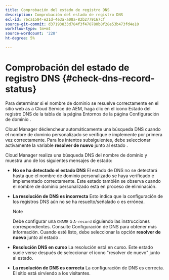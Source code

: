 ```yaml
---
title: Comprobación del estado de registro DNS
description: Comprobación del estado de registro DNS
exl-id: 76ca1584-e21d-4e3a-a08a-82b2779167cf
source-git-commit: d37193833d784f3f470780b8f28e53b473fd4e10
workflow-type: tm+mt
source-wordcount: '228'
ht-degree: 5%

---
```


# Comprobación del estado de registro DNS {#check-dns-record-status}

Para determinar si el nombre de dominio se resuelve correctamente en el sitio web as a Cloud Service de AEM, haga clic en el icono Estado del registro DNS de la tabla de la página Entornos de la página Configuración de dominio .

Cloud Manager déclencheur automáticamente una búsqueda DNS cuando el nombre de dominio personalizado se verifique e implemente por primera vez correctamente. Para los intentos subsiguientes, debe seleccionar activamente la variable **resolver de nuevo** junto al estado .

Cloud Manager realiza una búsqueda DNS del nombre de dominio y muestra uno de los siguientes mensajes de estado:

* **No se ha detectado el estado DNS**
El estado de DNS no se detectará hasta que el nombre de dominio personalizado se haya verificado e implementado correctamente. Este estado también se observa cuando el nombre de dominio personalizado está en proceso de eliminación.

* **La resolución de DNS es incorrecta**
Esto indica que la configuración de los registros DNS aún no se ha resuelto/señalado o es errónea.

   >[!NOTE]
   >Debe configurar una `CNAME` o `A-record` siguiendo las instrucciones correspondientes. Consulte Configuración de DNS para obtener más información. Cuando esté listo, debe seleccionar la opción **resolver de nuevo** junto al estado .

* **Resolución DNS en curso**
La resolución está en curso. Este estado suele verse después de seleccionar el icono &quot;resolver de nuevo&quot; junto al estado.

* **La resolución de DNS es correcta**
La configuración de DNS es correcta. El sitio está sirviendo a los visitantes.
